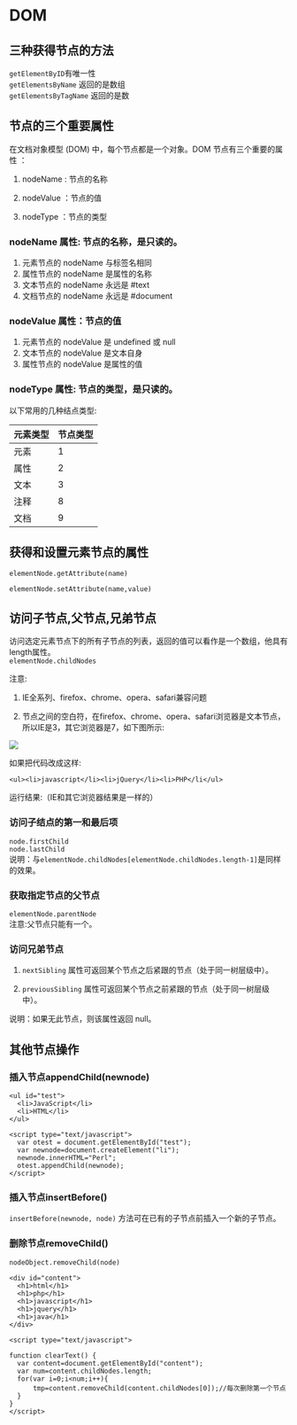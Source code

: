 # DOM

## 三种获得节点的方法
`getElementByID`有唯一性  
`getElementsByName` 返回的是数组  
`getElementsByTagName` 返回的是数

## 节点的三个重要属性
在文档对象模型 (DOM) 中，每个节点都是一个对象。DOM 节点有三个重要的属性 ：

1. nodeName : 节点的名称

2. nodeValue ：节点的值

3. nodeType ：节点的类型

### nodeName 属性: 节点的名称，是只读的。

1. 元素节点的 nodeName 与标签名相同
2. 属性节点的 nodeName 是属性的名称
3. 文本节点的 nodeName 永远是 #text
4. 文档节点的 nodeName 永远是 #document

### nodeValue 属性：节点的值

1. 元素节点的 nodeValue 是 undefined 或 null
2. 文本节点的 nodeValue 是文本自身
3. 属性节点的 nodeValue 是属性的值

### nodeType 属性: 节点的类型，是只读的。  
以下常用的几种结点类型:

| 元素类型 | 节点类型 |
| -- | -- |
| 元素 | 1 |
| 属性 | 2 |
| 文本 | 3 |
| 注释 | 8 |
| 文档 | 9 |

  
## 获得和设置元素节点的属性

`elementNode.getAttribute(name)`  

`elementNode.setAttribute(name,value)`  
## 访问子节点,父节点,兄弟节点

访问选定元素节点下的所有子节点的列表，返回的值可以看作是一个数组，他具有length属性。  
`elementNode.childNodes`  

注意:

1. IE全系列、firefox、chrome、opera、safari兼容问题

2. 节点之间的空白符，在firefox、chrome、opera、safari浏览器是文本节点，所以IE是3，其它浏览器是7，如下图所示:

![](http://img.mukewang.com/538d2b8a000163e303430127.jpg)

如果把代码改成这样:

`<ul><li>javascript</li><li>jQuery</li><li>PHP</li</ul>`

运行结果:（IE和其它浏览器结果是一样的）


### 访问子结点的第一和最后项
`node.firstChild`  
`node.lastChild`  
说明：与`elementNode.childNodes[elementNode.childNodes.length-1]`是同样的效果。

### 获取指定节点的父节点

`elementNode.parentNode`  
注意:父节点只能有一个。

### 访问兄弟节点
1. `nextSibling` 属性可返回某个节点之后紧跟的节点（处于同一树层级中）。

2. `previousSibling` 属性可返回某个节点之前紧跟的节点（处于同一树层级中）。  

说明：如果无此节点，则该属性返回 null。


## 其他节点操作

### 插入节点appendChild(newnode)

```
<ul id="test">
  <li>JavaScript</li>
  <li>HTML</li>
</ul> 
 
<script type="text/javascript">
  var otest = document.getElementById("test");  
  var newnode=document.createElement("li");
  newnode.innerHTML="Perl";
  otest.appendChild(newnode);
</script> 
```


### 插入节点insertBefore()

`insertBefore(newnode, node)` 方法可在已有的子节点前插入一个新的子节点。


### 删除节点removeChild()

`nodeObject.removeChild(node)`  

```
<div id="content">
  <h1>html</h1>
  <h1>php</h1>
  <h1>javascript</h1>
  <h1>jquery</h1>
  <h1>java</h1>
</div>

<script type="text/javascript">

function clearText() {
  var content=document.getElementById("content");
  var num=content.childNodes.length;
  for(var i=0;i<num;i++){
      tmp=content.removeChild(content.childNodes[0]);//每次删除第一个节点    
  }  
}
</script>
```










